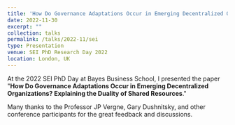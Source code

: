 ```yaml
---
title: 'How Do Governance Adaptations Occur in Emerging Decentralized Organizations? Explaining the Duality of Shared Resources'
date: 2022-11-30
excerpt: ""
collection: talks
permalink: /talks/2022-11/sei
type: Presentation
venue: SEI PhD Research Day 2022
location: London, UK
---
```


At the 2022 SEI PhD Day at Bayes Business School, I presented the paper "**How Do Governance Adaptations Occur in Emerging Decentralized Organizations? Explaining the Duality of Shared Resources**."

Many thanks to the Professor JP Vergne, Gary Dushnitsky, and other conference participants for the great feedback and discussions.